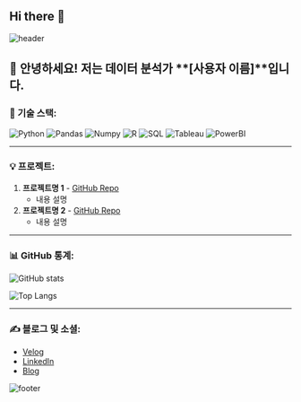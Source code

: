 ## Hi there 👋

<!-- 헤더 이미지 추가 -->
![header](https://capsule-render.vercel.app/api?type=waving&color=0:0077b6,100:90e0ef&height=300&section=header&text=Welcome%20to%20My%20GitHub!&fontSize=50&fontColor=ffffff)

## 👋 안녕하세요! 저는 데이터 분석가 **[사용자 이름]**입니다.

### 🚀 기술 스택:
![Python](https://img.shields.io/badge/Python-3776AB?style=flat-square&logo=Python&logoColor=white)
![Pandas](https://img.shields.io/badge/Pandas-150458?style=flat-square&logo=pandas&logoColor=white)
![Numpy](https://img.shields.io/badge/Numpy-013243?style=flat-square&logo=numpy&logoColor=white)
![R](https://img.shields.io/badge/R-276DC3?style=flat-square&logo=R&logoColor=white)
![SQL](https://img.shields.io/badge/SQL-003B57?style=flat-square&logo=postgresql&logoColor=white)
![Tableau](https://img.shields.io/badge/Tableau-E97627?style=flat-square&logo=Tableau&logoColor=white)
![PowerBI](https://img.shields.io/badge/PowerBI-F2C811?style=flat-square&logo=PowerBI&logoColor=black)

---

### 💡 프로젝트:
1. **프로젝트명 1** - [GitHub Repo](#)
   - 내용 설명
2. **프로젝트명 2** - [GitHub Repo](#)
   - 내용 설명

---

### 📊 GitHub 통계:
![GitHub stats](https://github-readme-stats.vercel.app/api?username=사용자이름&show_icons=true&theme=radical)

![Top Langs](https://github-readme-stats.vercel.app/api/top-langs/?username=사용자이름&layout=compact&theme=radical)

---

### ✍️ 블로그 및 소셜:
- [Velog](https://velog.io/@username)
- [LinkedIn](https://www.linkedin.com/in/username)
- [Blog](https://your-blog-url.com)

<!-- 하단 이미지 추가 -->
![footer](https://capsule-render.vercel.app/api?section=footer&type=waving&color=0:90e0ef,100:0077b6)
